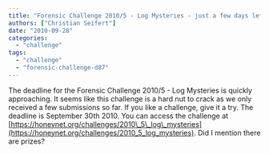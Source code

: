 ```yaml
---
title: "Forensic Challenge 2010/5 - Log Mysteries - just a few days left to submit your solution"
authors: ["Christian Seifert"]
date: "2010-09-28"
categories: 
  - "challenge"
tags: 
  - "challenge"
  - "forensic-challenge-d87"
---
```


The deadline for the Forensic Challenge 2010/5 - Log Mysteries is quickly approaching. It seems like this challenge is a hard nut to crack as we only received a few submissions so far. If you like a challenge, give it a try. The deadline is September 30th 2010. You can access the challenge at [https://honeynet.org/challenges/2010\_5\_log\_mysteries](https://honeynet.org/challenges/2010_5_log_mysteries). Did I mention there are prizes?
